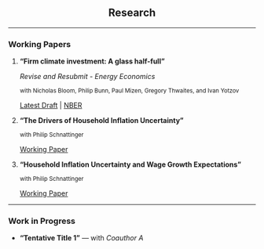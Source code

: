 <div style="text-align: center">

## Research

</div>

---

### Working Papers

1. **“Firm climate investment: A glass half-full”**
   
   *Revise and Resubmit - Energy Economics*


   <small>with Nicholas Bloom, Philip Bunn, Paul Mizen, Gregory Thwaites, and Ivan Yotzov</small>
   

   [Latest Draft]() | [NBER](https://www.nber.org/papers/w33081)

2. **“The Drivers of Household Inflation Uncertainty”**

   
   <small>with Philip Schnattinger</small>

   
   [Working Paper](link-to-NBER-or-SSRN)

3. **“Household Inflation Uncertainty and Wage Growth Expectations”**

   
   <small>with Philip Schnattinger</small>

   
   [Working Paper](link-to-NBER-or-SSRN)
---

### Work in Progress

- **“Tentative Title 1”** — with *Coauthor A*  

